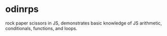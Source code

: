# odinrps
rock paper scissors in JS, demonstrates basic knowledge of JS arithmetic, conditionals, functions, and loops.
